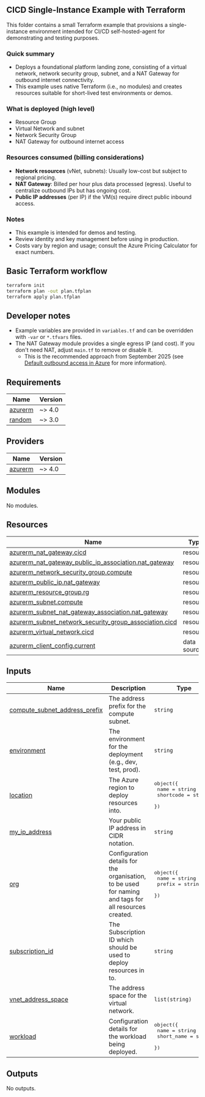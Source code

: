 ## CICD Single-Instance Example with Terraform

This folder contains a small Terraform example that provisions a single-instance environment intended for CI/CD self-hosted-agent for demonstrating and testing purposes.

### Quick summary
- Deploys a foundational platform landing zone, consisting of a virtual network, network security group, subnet, and a NAT Gateway for outbound internet connectivity.
- This example uses native Terraform (i.e., no modules) and creates resources suitable for short-lived test environments or demos.

### What is deployed (high level)
- Resource Group
- Virtual Network and subnet
- Network Security Group
- NAT Gateway for outbound internet access

### Resources consumed (billing considerations)
- **Network resources** (vNet, subnets): Usually low-cost but subject to regional pricing.
- **NAT Gateway**: Billed per hour plus data processed (egress). Useful to centralize outbound IPs but has ongoing cost.
- **Public IP addresses** (per IP) if the VM(s) require direct public inbound access.

### Notes
- This example is intended for demos and testing.
- Review identity and key management before using in production.
- Costs vary by region and usage; consult the Azure Pricing Calculator for exact numbers.

## Basic Terraform workflow

```bash
terraform init
terraform plan -out plan.tfplan
terraform apply plan.tfplan
```

## Developer notes
- Example variables are provided in `variables.tf` and can be overridden with `-var` or `*.tfvars` files.
- The NAT Gateway module provides a single egress IP (and cost). If you don't need NAT, adjust `main.tf` to remove or disable it.
  - This is the recommended approach from September 2025 (see [Default outbound access in Azure](https://learn.microsoft.com/en-us/azure/virtual-network/ip-services/default-outbound-access) for more information).

<!-- BEGIN_TF_DOCS -->
## Requirements

| Name | Version |
|------|---------|
| <a name="requirement_azurerm"></a> [azurerm](#requirement\_azurerm) | ~> 4.0 |
| <a name="requirement_random"></a> [random](#requirement\_random) | ~> 3.0 |

## Providers

| Name | Version |
|------|---------|
| <a name="provider_azurerm"></a> [azurerm](#provider\_azurerm) | ~> 4.0 |

## Modules

No modules.

## Resources

| Name | Type |
|------|------|
| [azurerm_nat_gateway.cicd](https://registry.terraform.io/providers/hashicorp/azurerm/latest/docs/resources/nat_gateway) | resource |
| [azurerm_nat_gateway_public_ip_association.nat_gateway](https://registry.terraform.io/providers/hashicorp/azurerm/latest/docs/resources/nat_gateway_public_ip_association) | resource |
| [azurerm_network_security_group.compute](https://registry.terraform.io/providers/hashicorp/azurerm/latest/docs/resources/network_security_group) | resource |
| [azurerm_public_ip.nat_gateway](https://registry.terraform.io/providers/hashicorp/azurerm/latest/docs/resources/public_ip) | resource |
| [azurerm_resource_group.rg](https://registry.terraform.io/providers/hashicorp/azurerm/latest/docs/resources/resource_group) | resource |
| [azurerm_subnet.compute](https://registry.terraform.io/providers/hashicorp/azurerm/latest/docs/resources/subnet) | resource |
| [azurerm_subnet_nat_gateway_association.nat_gateway](https://registry.terraform.io/providers/hashicorp/azurerm/latest/docs/resources/subnet_nat_gateway_association) | resource |
| [azurerm_subnet_network_security_group_association.cicd](https://registry.terraform.io/providers/hashicorp/azurerm/latest/docs/resources/subnet_network_security_group_association) | resource |
| [azurerm_virtual_network.cicd](https://registry.terraform.io/providers/hashicorp/azurerm/latest/docs/resources/virtual_network) | resource |
| [azurerm_client_config.current](https://registry.terraform.io/providers/hashicorp/azurerm/latest/docs/data-sources/client_config) | data source |

## Inputs

| Name | Description | Type | Default | Required |
|------|-------------|------|---------|:--------:|
| <a name="input_compute_subnet_address_prefix"></a> [compute\_subnet\_address\_prefix](#input\_compute\_subnet\_address\_prefix) | The address prefix for the compute subnet. | `string` | `"192.168.0.0/24"` | no |
| <a name="input_environment"></a> [environment](#input\_environment) | The environment for the deployment (e.g., dev, test, prod). | `string` | `"dev"` | no |
| <a name="input_location"></a> [location](#input\_location) | The Azure region to deploy resources into. | <pre>object({<br/>    name      = string<br/>    shortcode = string<br/>  })</pre> | <pre>{<br/>  "name": "UK South",<br/>  "shortcode": "uks"<br/>}</pre> | no |
| <a name="input_my_ip_address"></a> [my\_ip\_address](#input\_my\_ip\_address) | Your public IP address in CIDR notation. | `string` | n/a | yes |
| <a name="input_org"></a> [org](#input\_org) | Configuration details for the organisation, to be used for naming and tags for all resources created. | <pre>object({<br/>    name   = string<br/>    prefix = string<br/>  })</pre> | <pre>{<br/>  "name": "Quadrivium Cloud",<br/>  "prefix": "qc"<br/>}</pre> | no |
| <a name="input_subscription_id"></a> [subscription\_id](#input\_subscription\_id) | The Subscription ID which should be used to deploy resources in to. | `string` | n/a | yes |
| <a name="input_vnet_address_space"></a> [vnet\_address\_space](#input\_vnet\_address\_space) | The address space for the virtual network. | `list(string)` | <pre>[<br/>  "192.168.0.0/16"<br/>]</pre> | no |
| <a name="input_workload"></a> [workload](#input\_workload) | Configuration details for the workload being deployed. | <pre>object({<br/>    name       = string<br/>    short_name = string<br/>  })</pre> | <pre>{<br/>  "name": "CICD Single Instance",<br/>  "short_name": "cicd-si"<br/>}</pre> | no |

## Outputs

No outputs.
<!-- END_TF_DOCS -->